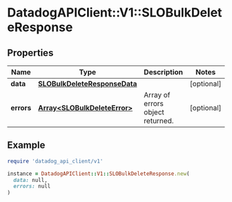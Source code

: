 # DatadogAPIClient::V1::SLOBulkDeleteResponse

## Properties

| Name | Type | Description | Notes |
| ---- | ---- | ----------- | ----- |
| **data** | [**SLOBulkDeleteResponseData**](SLOBulkDeleteResponseData.md) |  | [optional] |
| **errors** | [**Array&lt;SLOBulkDeleteError&gt;**](SLOBulkDeleteError.md) | Array of errors object returned. | [optional] |

## Example

```ruby
require 'datadog_api_client/v1'

instance = DatadogAPIClient::V1::SLOBulkDeleteResponse.new(
  data: null,
  errors: null
)
```

